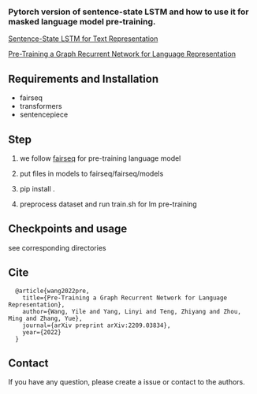 ### Pytorch version of sentence-state LSTM and how to use it for masked language model pre-training.

[Sentence-State LSTM for Text Representation](https://aclanthology.org/P18-1030.pdf)

[Pre-Training a Graph Recurrent Network for Language Representation](https://arxiv.org/pdf/2209.03834.pdf)

## Requirements and Installation

* fairseq
* transformers
* sentencepiece


## Step

1. we follow [fairseq](https://github.com/pytorch/fairseq) for pre-training language model

2. put files in models to fairseq/fairseq/models

3. pip install . 

4. preprocess dataset and run train.sh for lm pre-training


## Checkpoints and usage

see corresponding directories


## Cite

      @article{wang2022pre,
        title={Pre-Training a Graph Recurrent Network for Language Representation},
        author={Wang, Yile and Yang, Linyi and Teng, Zhiyang and Zhou, Ming and Zhang, Yue},
        journal={arXiv preprint arXiv:2209.03834},
        year={2022}
      }

## Contact

If you have any question, please create a issue or contact to the authors.
